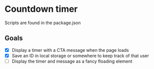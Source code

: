 # Countdown timer

Scripts are found in the package.json

## Goals

- [x] Display a timer with a CTA message when the page loads
- [x] Save an ID in local storage or somewhere to keep track of that user
- [ ] Display the timer and message as a fancy floading element
